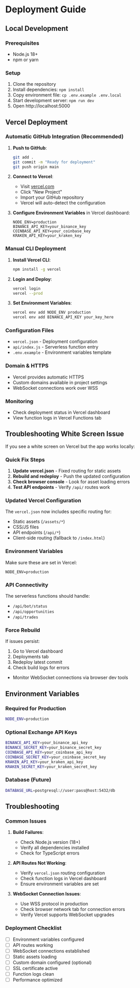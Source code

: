 # Deployment Guide

## Local Development

### Prerequisites
- Node.js 18+
- npm or yarn

### Setup
1. Clone the repository
2. Install dependencies: `npm install`
3. Copy environment file: `cp .env.example .env.local`
4. Start development server: `npm run dev`
5. Open http://localhost:5000

## Vercel Deployment

### Automatic GitHub Integration (Recommended)

1. **Push to GitHub**:
   ```bash
   git add .
   git commit -m "Ready for deployment"
   git push origin main
   ```

2. **Connect to Vercel**:
   - Visit [vercel.com](https://vercel.com)
   - Click "New Project"
   - Import your GitHub repository
   - Vercel will auto-detect the configuration

3. **Configure Environment Variables** in Vercel dashboard:
   ```
   NODE_ENV=production
   BINANCE_API_KEY=your_binance_key
   COINBASE_API_KEY=your_coinbase_key
   KRAKEN_API_KEY=your_kraken_key
   ```

### Manual CLI Deployment

1. **Install Vercel CLI**:
   ```bash
   npm install -g vercel
   ```

2. **Login and Deploy**:
   ```bash
   vercel login
   vercel --prod
   ```

3. **Set Environment Variables**:
   ```bash
   vercel env add NODE_ENV production
   vercel env add BINANCE_API_KEY your_key_here
   ```

### Configuration Files

- `vercel.json` - Deployment configuration
- `api/index.js` - Serverless function entry
- `.env.example` - Environment variables template

### Domain & HTTPS

- Vercel provides automatic HTTPS
- Custom domains available in project settings
- WebSocket connections work over WSS

### Monitoring

- Check deployment status in Vercel dashboard  
- View function logs in Vercel Functions tab

## Troubleshooting White Screen Issue

If you see a white screen on Vercel but the app works locally:

### Quick Fix Steps
1. **Update vercel.json** - Fixed routing for static assets
2. **Rebuild and redeploy** - Push the updated configuration
3. **Check browser console** - Look for asset loading errors
4. **Test API endpoints** - Verify `/api/` routes work

### Updated Vercel Configuration
The `vercel.json` now includes specific routing for:
- Static assets (`/assets/*`)
- CSS/JS files
- API endpoints (`/api/*`) 
- Client-side routing (fallback to `/index.html`)

### Environment Variables
Make sure these are set in Vercel:
```
NODE_ENV=production
```

### API Connectivity
The serverless functions should handle:
- `/api/bot/status`
- `/api/opportunities`
- `/api/trades`

### Force Rebuild
If issues persist:
1. Go to Vercel dashboard
2. Deployments tab
3. Redeploy latest commit
4. Check build logs for errors
- Monitor WebSocket connections via browser dev tools

## Environment Variables

### Required for Production

```bash
NODE_ENV=production
```

### Optional Exchange API Keys

```bash
BINANCE_API_KEY=your_binance_api_key
BINANCE_SECRET_KEY=your_binance_secret_key
COINBASE_API_KEY=your_coinbase_api_key
COINBASE_SECRET_KEY=your_coinbase_secret_key
KRAKEN_API_KEY=your_kraken_api_key
KRAKEN_SECRET_KEY=your_kraken_secret_key
```

### Database (Future)

```bash
DATABASE_URL=postgresql://user:pass@host:5432/db
```

## Troubleshooting

### Common Issues

1. **Build Failures**:
   - Check Node.js version (18+)
   - Verify all dependencies installed
   - Check for TypeScript errors

2. **API Routes Not Working**:
   - Verify `vercel.json` routing configuration
   - Check function logs in Vercel dashboard
   - Ensure environment variables are set

3. **WebSocket Connection Issues**:
   - Use WSS protocol in production
   - Check browser network tab for connection errors
   - Verify Vercel supports WebSocket upgrades

### Deployment Checklist

- [ ] Environment variables configured
- [ ] API routes working
- [ ] WebSocket connections established  
- [ ] Static assets loading
- [ ] Custom domain configured (optional)
- [ ] SSL certificate active
- [ ] Function logs clean
- [ ] Performance optimized